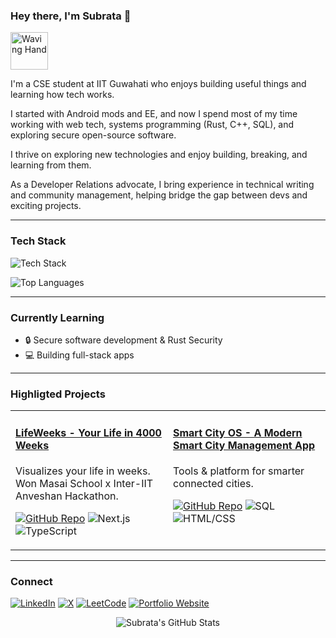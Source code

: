 ### Hey there, I'm Subrata 👋

<p align="left">
  <img src="https://media.giphy.com/media/M9gbBd9nbDrOTu1Mqx/giphy.gif" width="60px" alt="Waving Hand">
</p>

  I'm a CSE student at IIT Guwahati who enjoys building useful things and learning how tech works. 
  
  I started with Android mods and EE, and now I spend most of my time working with web tech, systems programming (Rust, C++, SQL), and exploring secure open-source software.

I thrive on exploring new technologies and enjoy building, breaking, and learning from them.

As a Developer Relations advocate, I bring experience in technical writing and community management, helping bridge the gap between devs and exciting projects.

---

<h3 align="left">Tech Stack</h3>
<p align="left">
  <img src="https://skillicons.dev/icons?i=html,css,js,typescript,cpp,rust,postgresql,nodejs,react,git,linux" alt="Tech Stack" />
</p>
<p align="left">
  <img src="https://github-readme-stats.vercel.app/api/top-langs/?username=p4r1ch4y&layout=compact&hide=cmake,shell&langs_count=6&theme=dracula" alt="Top Languages">
</p>

---

<h3 align="left">Currently Learning</h3>
<ul>
  <li>🔒 Secure software development & Rust Security</li>
  <li>💻 Building full-stack apps</li>
</ul>

---

<h3 align="left">Highligted Projects</h3>
<table width="100%">
  <tr>
    <td width="50%" valign="top">
      <h4 align="left"><a href="https://lifeweeks.vercel.app/">LifeWeeks - Your Life in 4000 Weeks</a></h4>
      <p align="left">
        Visualizes your life in weeks. Won Masai School x Inter-IIT Anveshan Hackathon.
      </p>
      <p align="left">
        <a href="https://github.com/p4r1ch4y/FunctionForce_LifeInWeeks"><img src="https://img.shields.io/badge/Code-View_on_GitHub-181717?style=for-the-badge&logo=github" alt="GitHub Repo"></a>
        <img src="https://img.shields.io/badge/Next.js-000000?style=for-the-badge&logo=next.js&logoColor=white" alt="Next.js">
        <img src="https://img.shields.io/badge/TypeScript-3178C6?style=for-the-badge&logo=typescript&logoColor=white" alt="TypeScript">
      </p>
    </td>
    <td width="50%" valign="top">
      <h4 align="left"><a href="https://github.com/p4r1ch4y/smart_city_os">Smart City OS - A Modern Smart City Management App</a></h4>
      <p align="left">
        Tools & platform for smarter connected cities.
      </p>
      <p align="left">
        <a href="https://github.com/p4r1ch4y/smart_city_os"><img src="https://img.shields.io/badge/Code-View_on_GitHub-181717?style=for-the-badge&logo=github" alt="GitHub Repo"></a>
        <img src="https://img.shields.io/badge/SQL-306998?style=for-the-badge&logo=mysql&logoColor=white" alt="SQL">
        <img src="https://img.shields.io/badge/HTML/CSS-1572B6?style=for-the-badge&logo=html5&logoColor=white" alt="HTML/CSS">
      </p>
    </td>
  </tr>
</table>

---

<h3 align="left">Connect</h3>
<p align="left">
  <a href="https://linkedin.com/in/iamcsubrata" target="blank"><img src="https://img.shields.io/badge/LinkedIn-0A66C2?style=for-the-badge&logo=linkedin&logoColor=white" alt="LinkedIn"/></a>
  <a href="https://twitter.com/iamcsubrata" target="blank"><img src="https://img.shields.io/badge/X-1DA1F2?style=for-the-badge&logo=x&logoColor=white" alt="X"/></a>
  <a href="https://leetcode.com/p4r1ch4y/" target="blank"><img src="https://img.shields.io/badge/LeetCode-FFA116?style=for-the-badge&logo=leetcode&logoColor=black" alt="LeetCode"/></a>
  <a href="https://p4r1ch4y.github.io/portfolio/" target="blank"><img src="https://img.shields.io/badge/Portfolio-4A90E2?style=for-the-badge&logo=internet-explorer&logoColor=white" alt="Portfolio Website"/></a>
</p>

<p align="center">
  <img src="https://github-readme-stats.vercel.app/api?username=p4r1ch4y&show_icons=true&theme=dracula&count_private=true&include_all_commits=true" alt="Subrata's GitHub Stats">
</p>
